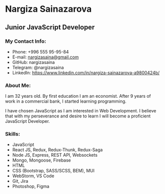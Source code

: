 # Nargiza Sainazarova

## Junior JavaScript Developer

### My Contact Info:

* Phone: +996 555 95-95-84
* E-mail: nargizasaina@gmail.com
* GitHub: nargizasaina
* Telegram: @nargizasaina
* LinkedIn: https://www.linkedin.com/in/nargiza-sainazarova-a9800424b/

### About Me:

I am 32 years old. By first education I am an economist. After 9 years of work in a commercial bank, I started learning programming. 

I have chosen JavaScript as I am interested in Web Development. 
I believe that with my perseverance and desire to learn I will become a proficient JavaScript Developer.

### Skills:
* JavaScript
* React JS, Redux, Redux-Thunk, Redux-Saga
* Node JS, Express, REST API, Websockets
* Mongo, Mongoose, Firebase
* HTML
* CSS (Bootstrap, SASS/SCSS, BEM), MUI
* WebStorm, VS Code
* Git, Jira
* Photoshop, Figma
